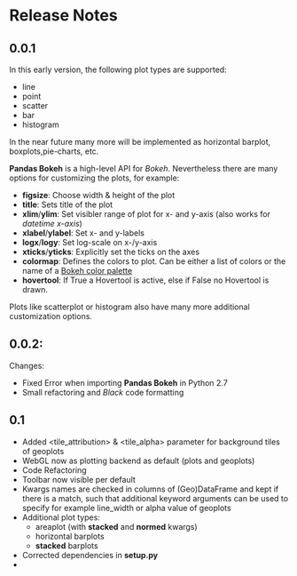 # Release Notes

## 0.0.1

In this early version, the following plot types are supported:

* line
* point
* scatter
* bar
* histogram

In the near future many more will be implemented as horizontal barplot, boxplots,pie-charts, etc.

**Pandas Bokeh** is a high-level API for *Bokeh*. Nevertheless there are many options for customizing the plots, for example:

* **figsize**: Choose width & height of the plot
* **title**: Sets title of the plot
* **xlim**/**ylim**: Set visibler range of plot for x- and y-axis (also works for *datetime x-axis*)
* **xlabel**/**ylabel**: Set x- and y-labels
* **logx**/**logy**: Set log-scale on x-/y-axis
* **xticks**/**yticks**: Explicitly set the ticks on the axes
* **colormap**: Defines the colors to plot. Can be either a list of colors or the name of a [Bokeh color palette](https://bokeh.pydata.org/en/latest/docs/reference/palettes.html)
* **hovertool**: If True a Hovertool is active, else if False no Hovertool is drawn.

Plots like scatterplot or histogram also have many more additional customization options.

## 0.0.2:

Changes:

* Fixed Error when importing **Pandas Bokeh** in Python 2.7 
* Small refactoring and *Black* code formatting

## 0.1

* Added <tile_attribution> & <tile_alpha> parameter for background tiles of geoplots
* WebGL now as plotting backend as default (plots and geoplots)
* Code Refactoring
* Toolbar now visible per default
* Kwargs names are checked in columns of (Geo)DataFrame and kept if there is a match, such that additional keyword arguments can be used to specify for example line_width or alpha value of geoplots
* Additional plot types:
    * areaplot (with **stacked** and **normed** kwargs)
    * horizontal barplots 
    * **stacked** barplots
* Corrected dependencies in **setup.py** 
*


